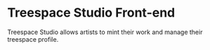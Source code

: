 # Treespace Studio Front-end
Treespace Studio allows artists to mint their work and manage their treespace profile.